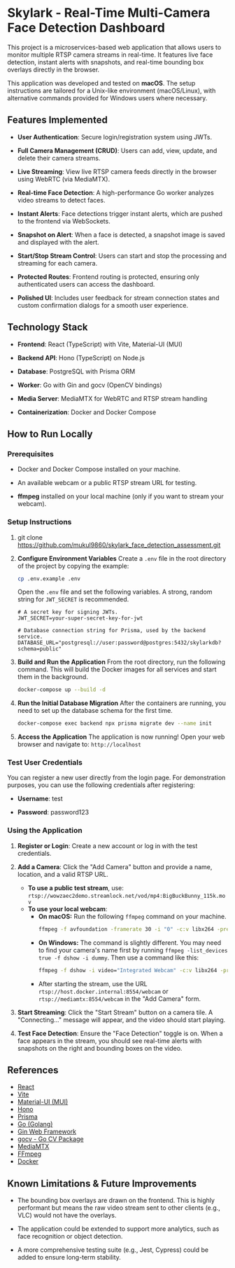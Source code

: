 # Skylark - Real-Time Multi-Camera Face Detection Dashboard

This project is a microservices-based web application that allows users to monitor multiple RTSP camera streams in real-time. It features live face detection, instant alerts with snapshots, and real-time bounding box overlays directly in the browser.

This application was developed and tested on **macOS**. The setup instructions are tailored for a Unix-like environment (macOS/Linux), with alternative commands provided for Windows users where necessary.


## Features Implemented

*   **User Authentication**: Secure login/registration system using JWTs.
    
*   **Full Camera Management (CRUD)**: Users can add, view, update, and delete their camera streams.
    
*   **Live Streaming**: View live RTSP camera feeds directly in the browser using WebRTC (via MediaMTX).
    
*   **Real-time Face Detection**: A high-performance Go worker analyzes video streams to detect faces.
    
*   **Instant Alerts**: Face detections trigger instant alerts, which are pushed to the frontend via WebSockets.
    
*   **Snapshot on Alert**: When a face is detected, a snapshot image is saved and displayed with the alert.
    
*   **Start/Stop Stream Control**: Users can start and stop the processing and streaming for each camera.
    
*   **Protected Routes**: Frontend routing is protected, ensuring only authenticated users can access the dashboard.
    
*   **Polished UI**: Includes user feedback for stream connection states and custom confirmation dialogs for a smooth user experience.
    

## Technology Stack

*   **Frontend**: React (TypeScript) with Vite, Material-UI (MUI)
    
*   **Backend API**: Hono (TypeScript) on Node.js
    
*   **Database**: PostgreSQL with Prisma ORM
    
*   **Worker**: Go with Gin and gocv (OpenCV bindings)
    
*   **Media Server**: MediaMTX for WebRTC and RTSP stream handling
    
*   **Containerization**: Docker and Docker Compose
    

## How to Run Locally
### Prerequisites

*   Docker and Docker Compose installed on your machine.
    
*   An available webcam or a public RTSP stream URL for testing.
    
*   **ffmpeg** installed on your local machine (only if you want to stream your webcam).
    

### Setup Instructions

1.  git clone https://github.com/mukul9860/skylark_face_detection_assessment.git
    
2.  **Configure Environment Variables**
    Create a `.env` file in the root directory of the project by copying the example:
    ```bash
    cp .env.example .env
    ```
    Open the `.env` file and set the following variables. A strong, random string for `JWT_SECRET` is recommended.

    ```env
    # A secret key for signing JWTs.
    JWT_SECRET=your-super-secret-key-for-jwt

    # Database connection string for Prisma, used by the backend service.
    DATABASE_URL="postgresql://user:password@postgres:5432/skylarkdb?schema=public"
    ```
        
3.  **Build and Run the Application**
    From the root directory, run the following command. This will build the Docker images for all services and start them in the background.
    ```bash
    docker-compose up --build -d
    ```
    
4.  **Run the Initial Database Migration**
    After the containers are running, you need to set up the database schema for the first time.
    ```bash
    docker-compose exec backend npx prisma migrate dev --name init
    ```
    
5.  **Access the Application**
    The application is now running! Open your web browser and navigate to:
    `http://localhost`
    

### Test User Credentials

You can register a new user directly from the login page. For demonstration purposes, you can use the following credentials after registering:

*   **Username**: test
    
*   **Password**: password123
    

### Using the Application

1.  **Register or Login**: Create a new account or log in with the test credentials.
    
2.  **Add a Camera**: Click the "Add Camera" button and provide a name, location, and a valid RTSP URL.
    -   **To use a public test stream**, use: `rtsp://wowzaec2demo.streamlock.net/vod/mp4:BigBuckBunny_115k.mov`
    -   **To use your local webcam**:
        -   **On macOS:** Run the following `ffmpeg` command on your machine.
            ```bash
            ffmpeg -f avfoundation -framerate 30 -i "0" -c:v libx264 -preset ultrafast -f rtsp rtsp://localhost:8554/webcam
            ```
        -   **On Windows:** The command is slightly different. You may need to find your camera's name first by running `ffmpeg -list_devices true -f dshow -i dummy`. Then use a command like this:
            ```bash
            ffmpeg -f dshow -i video="Integrated Webcam" -c:v libx264 -preset ultrafast -f rtsp rtsp://localhost:8554/webcam
            ```
        -   After starting the stream, use the URL `rtsp://host.docker.internal:8554/webcam` or `rtsp://mediamtx:8554/webcam` in the "Add Camera" form.

            
3.  **Start Streaming**: Click the "Start Stream" button on a camera tile. A "Connecting..." message will appear, and the video should start playing.
    
4.  **Test Face Detection**: Ensure the "Face Detection" toggle is on. When a face appears in the stream, you should see real-time alerts with snapshots on the right and bounding boxes on the video.


## References

-   [React](https://react.dev/)
-   [Vite](https://vitejs.dev/)
-   [Material-UI (MUI)](https://mui.com/)
-   [Hono](https://hono.dev/)
-   [Prisma](https://www.prisma.io/)
-   [Go (Golang)](https://go.dev/)
-   [Gin Web Framework](https://gin-gonic.com/)
-   [gocv - Go CV Package](https://gocv.io/)
-   [MediaMTX](https://github.com/bluenviron/mediamtx)
-   [FFmpeg](https://ffmpeg.org/)
-   [Docker](https://www.docker.com/)
    

## Known Limitations & Future Improvements

*   The bounding box overlays are drawn on the frontend. This is highly performant but means the raw video stream sent to other clients (e.g., VLC) would not have the overlays.
    
*   The application could be extended to support more analytics, such as face recognition or object detection.
    
*   A more comprehensive testing suite (e.g., Jest, Cypress) could be added to ensure long-term stability.